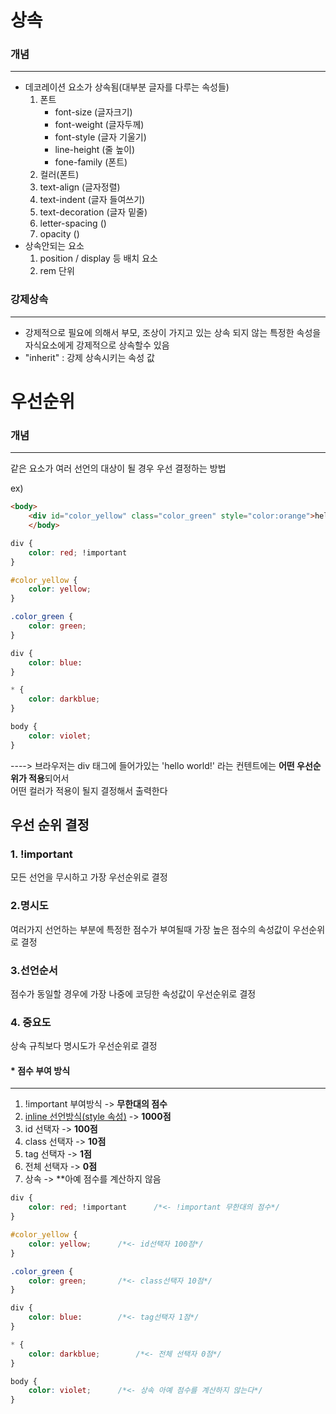 # 상속

### 개념  

***

- 데코레이션 요소가 상속됨(대부분 글자를 다루는 속성들)
  1. 폰트
     * font-size (글자크기)
     * font-weight (글자두께)
     * font-style (글자 기울기)
     * line-height (줄 높이)
     * fone-family (폰트)
  2. 컬러(폰트)
  3. text-align (글자정렬)
  4. text-indent (글자 들여쓰기)
  5. text-decoration (글자 밑줄)
  6. letter-spacing ()
  7. opacity ()
- 상속안되는 요소
  1. position / display 등 배치 요소
  2. rem 단위

### 강제상속

***

- 강제적으로 필요에 의해서 부모, 조상이 가지고 있는 상속 되지 않는 특정한 속성을 자식요소에게 강제적으로 상속할수 있음
- "inherit" : 강제 상속시키는 속성 값

# 우선순위

### 개념

***

같은 요소가 여러 선언의 대상이 될 경우 우선 결정하는 방법

ex)

```html
<body>
    <div id="color_yellow" class="color_green" style="color:orange">hello world!</div>
    </body>
```

```css
div {
    color: red; !important
}

#color_yellow {
    color: yellow;
}

.color_green {
    color: green;
}

div {
    color: blue:
}

* {
    color: darkblue;
}

body { 
    color: violet;
}
```

---->  브라우저는 div 태그에 들어가있는 'hello world!' 라는 컨텐트에는 **어떤 우선순위가 적용**되어서<br> 어떤 컬러가 적용이 될지 결정해서 출력한다 

## 우선 순위 결정 

### 1. !important

모든 선언을 무시하고 가장 우선순위로 결정

### 2.명시도

여러가지 선언하는 부분에 특정한 점수가 부여될때 가장 높은 점수의 속성값이 우선순위로 결정

### 3.선언순서

점수가 동일할 경우에 가장 나중에 코딩한 속성값이 우선순위로 결정

### 4. 중요도

상속 규칙보다 명시도가 우선순위로 결정

#### * 점수 부여 방식

***

1. !important 부여방식 -> **무한대의 점수**
2. <u>inline 선언방식(style 속성)</u> -> **1000점**
3. id 선택자 -> **100점**
4. class 선택자 -> **10점**
5. tag 선택자 -> **1점**
6. 전체 선택자 -> **0점**
7. 상속 -> **아예 점수를 계산하지 않음

```css
div {
    color: red; !important		/*<- !important 무한대의 점수*/
}

#color_yellow {
    color: yellow;		/*<- id선택자 100점*/
}

.color_green {
    color: green;		/*<- class선택자 10점*/
}

div {
    color: blue:		/*<- tag선택자 1점*/
}

* {
    color: darkblue;		/*<- 전체 선택자 0점*/
}

body {
    color: violet;		/*<- 상속 아예 점수를 계산하지 않는다*/
}
```





